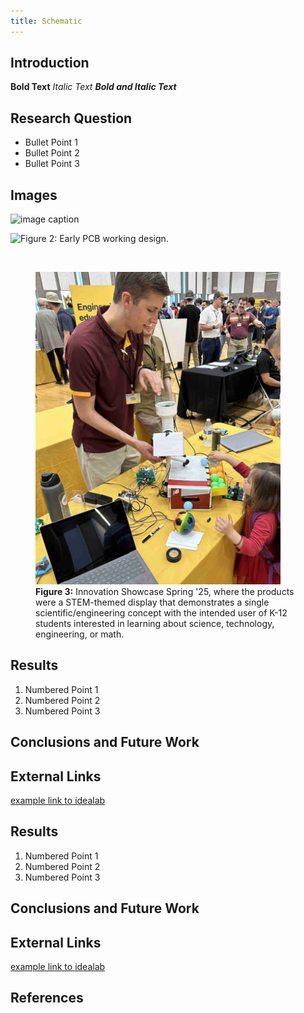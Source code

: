 ```yaml
---
title: Schematic
---
```


## Introduction

**Bold Text**
_Italic Text_
**_Bold and Italic Text_**

## Research Question

* Bullet Point 1
* Bullet Point 2
* Bullet Point 3

## Images


![image caption](https://idealab.asu.edu/assets/images/research/jumper1.png)

![**Figure 2:** Early PCB working design.]("deadBug.jpg")


<br>
<figure>
    <img src="/docs/image/showcase_Sp25.jpg"
    idth="500" height="500">
    <figcaption><strong>Figure 3:</strong> Innovation Showcase Spring '25, where the products were a STEM-themed display that demonstrates a single scientific/engineering concept with the intended user of K-12 students interested in learning about science, technology, engineering, or math.</figcaption>
</figure>

## Results

1. Numbered Point 1
1. Numbered Point 2
1. Numbered Point 3

## Conclusions and Future Work

## External Links

[example link to idealab](https://idealab.asu.edu)


## Results

1. Numbered Point 1
1. Numbered Point 2
1. Numbered Point 3

## Conclusions and Future Work

## External Links

[example link to idealab](https://idealab.asu.edu)


## References

